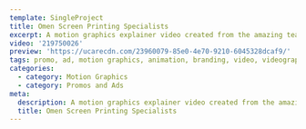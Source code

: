 ```yaml
---
template: SingleProject
title: Omen Screen Printing Specialists
excerpt: A motion graphics explainer video created from the amazing team at Omen Screen Printing.
video: '219750026'
preview: 'https://ucarecdn.com/23960079-85e0-4e70-9210-6045328dcaf9/'
tags: promo, ad, motion graphics, animation, branding, video, videography
categories:
  - category: Motion Graphics
  - category: Promos and Ads
meta:
  description: A motion graphics explainer video created from the amazing team at Omen Screen Printing.
  title: Omen Screen Printing Specialists
---
```

